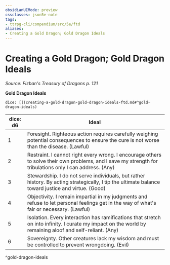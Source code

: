 ```yaml
---
obsidianUIMode: preview
cssclasses: json5e-note
tags:
- ttrpg-cli/compendium/src/5e/ftd
aliases:
- Creating a Gold Dragon; Gold Dragon Ideals
---
```

# Creating a Gold Dragon; Gold Dragon Ideals
*Source: Fizban's Treasury of Dragons p. 121* 

**Gold Dragon Ideals**

`dice: [](creating-a-gold-dragon-gold-dragon-ideals-ftd.md#^gold-dragon-ideals)`

| dice: d6 | Ideal |
|----------|-------|
| 1 | Foresight. Righteous action requires carefully weighing potential consequences to ensure the cure is not worse than the disease. (Lawful) |
| 2 | Restraint. I cannot right every wrong. I encourage others to solve their own problems, and I save my strength for tribulations only I can address. (Any) |
| 3 | Stewardship. I do not serve individuals, but rather history. By acting strategically, I tip the ultimate balance toward justice and virtue. (Good) |
| 4 | Objectivity. I remain impartial in my judgments and refuse to let personal feelings get in the way of what's fair or necessary. (Lawful) |
| 5 | Isolation. Every interaction has ramifications that stretch on into infinity. I curate my impact on the world by remaining aloof and self-reliant. (Any) |
| 6 | Sovereignty. Other creatures lack my wisdom and must be controlled to prevent wrongdoing. (Evil) |
^gold-dragon-ideals